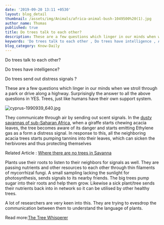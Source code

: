 ```yaml
---
date: '2019-09-20 13:11 +0530'
layout: blog_detail
thumbnail: /assets/img/Animals/africa-animal-bush-1049500%20(1).jpg
author_name: Thomas
published: true
title: Do trees talk to each other?
description: These are a few questions which linger in our minds when we stroll through ...
keywords: 'Do trees talk to each other , Do trees have intelligence , Acacia trees '
blog_category: Know-Daily
---
```


Do trees talk to each other?

Do trees have intelligence?

Do trees send out distress signals ?

These are a few questions which linger in our minds when we stroll through a park or drive along a highway.
Surprisingly the answer to all the above questions in YES. Trees, just like humans have their own support system. 

![cyprus-1990939_640.jpg]({{site.baseurl}}/assets/img/Nature/cyprus-1990939_640.jpg)

They communicate through air by sending out scent signals. In the [dusty savannas of sub-Saharan Africa](https://www.toknowisgood.com/2019/07/02/why-are-there-no-trees-in-grasslands-unique-features-of-the-few-successful-trees-present.html), when a giraffe starts chewing acacia leaves, the tree becomes aware of its danger and starts emitting Ethylene gas as a form a distress signal. In response to this, all the neighboring acacia trees starts pumping tannins into their leaves, which can sicken the herbivores and thus protecting themselves

Related Article : [Where there are no trees in Savanna](https://www.toknowisgood.com/2019/07/02/why-are-there-no-trees-in-grasslands-unique-features-of-the-few-successful-trees-present.html)

Plants use their roots to listen to their neighbors for signals as well. They are passing nutrients and other resources to each other through thin filaments of mycorrhizal fungi.  A small sampling lacking the sunlight for photosynthesis, sends signals to its nearby friends. The big trees pump sugar into their roots and help them grow. Likewise a sick plant/tree sends their nutrients back into in network so it can be utilised by other healthy trees.

A lot of researchers are very keen into this. They are trying to evesdrop the communication between them to understand the language of plants.

Read more:[The Tree Whisperer]( https://www.smithsonianmag.com/science-nature/the-whispering-trees-180968084/#i1oKVv3YVvLpzqMR.99)

